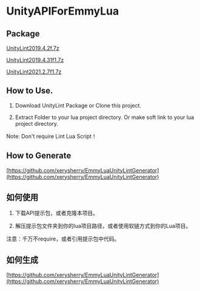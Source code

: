# UnityAPIForEmmyLua

## Package

[UnityLint2019.4.2f.7z](./Packages/UnityLint2019.4.2f.7z)

[UnityLint2019.4.31f1.7z](./Packages/UnityLint2019.4.31f1.7z)

[UnityLint2021.2.7f1.7z](./Packages/UnityLint2021.2.7f1.7z)

## How to Use.

1. Download UnityLint Package or Clone this project.

2. Extract Folder to your lua project directory. Or make soft link to your lua project directory.

Note: Don't require Lint Lua Script！

## How to Generate

[https://github.com/xerysherry/EmmyLuaUnityLintGenerator](https://github.com/xerysherry/EmmyLuaUnityLintGenerator)

## 如何使用

1. 下载API提示包，或者克隆本项目。

2. 解压提示包文件夹到你的lua项目路径，或者使用软链方式到你的Lua项目。

注意：千万不require，或者引用提示包中代码。

## 如何生成

[https://github.com/xerysherry/EmmyLuaUnityLintGenerator](https://github.com/xerysherry/EmmyLuaUnityLintGenerator)

